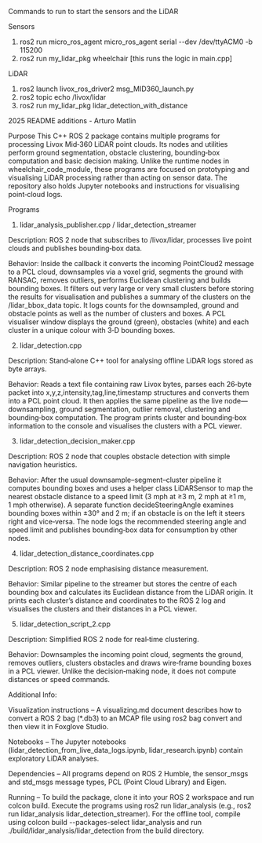 Commands to run to start the sensors and the LiDAR

Sensors
1) ros2 run micro_ros_agent micro_ros_agent serial --dev /dev/ttyACM0 -b 115200
2) ros2 run my_lidar_pkg wheelchair [this runs the logic in main.cpp]

LiDAR
1) ros2 launch livox_ros_driver2 msg_MID360_launch.py
2) ros2 topic echo /livox/lidar
3) ros2 run my_lidar_pkg lidar_detection_with_distance


2025 README additions - Arturo Matlin

Purpose
This C++ ROS 2 package contains multiple programs for processing Livox Mid‑360 LiDAR point clouds. Its nodes and utilities perform ground segmentation, obstacle clustering, bounding‑box computation and basic decision making. Unlike the runtime nodes in wheelchair_code_module, these programs are focused on prototyping and visualising LiDAR processing rather than acting on sensor data. The repository also holds Jupyter notebooks and instructions for visualising point‑cloud logs.

Programs
1. lidar_analysis_publisher.cpp / lidar_detection_streamer

Description: ROS 2 node that subscribes to /livox/lidar, processes live point clouds and publishes bounding‑box data.

Behavior: Inside the callback it converts the incoming PointCloud2 message to a PCL cloud, downsamples via a voxel grid, segments the ground with RANSAC, removes outliers, performs Euclidean clustering and builds bounding boxes. It filters out very large or very small clusters before storing the results for visualisation and           publishes a summary of the clusters on the /lidar_bbox_data topic. It logs counts for the downsampled, ground and obstacle points as well as the number of clusters and      boxes. A PCL visualiser window displays the ground (green), obstacles (white) and each cluster in a unique colour with 3‑D bounding boxes.
   

2. lidar_detection.cpp

Description: Stand‑alone C++ tool for analysing offline LiDAR logs stored as byte arrays.

Behavior: Reads a text file containing raw Livox bytes, parses each 26‑byte packet into x,y,z,intensity,tag,line,timestamp structures and converts them into a PCL point cloud. It then applies the same pipeline as the live node—downsampling, ground segmentation, outlier removal, clustering and bounding‑box computation. The program prints cluster and bounding‑box information to the console and visualises the clusters with a PCL viewer.

3. lidar_detection_decision_maker.cpp

Description: ROS 2 node that couples obstacle detection with simple navigation heuristics.

Behavior: After the usual downsample–segment–cluster pipeline it computes bounding boxes and uses a helper class LiDARSensor to map the nearest obstacle distance to a speed limit (3 mph at ≥3 m, 2 mph at ≥1 m, 1 mph otherwise). A separate function decideSteeringAngle examines bounding boxes within ±30° and 2 m; if an obstacle is on the left it steers right and vice‑versa. The node logs the recommended steering angle and speed limit and publishes bounding‑box data for consumption by other nodes.

4. lidar_detection_distance_coordinates.cpp

Description: ROS 2 node emphasising distance measurement.

Behavior: Similar pipeline to the streamer but stores the centre of each bounding box and calculates its Euclidean distance from the LiDAR origin. It prints each cluster’s distance and coordinates to the ROS 2 log and visualises the clusters and their distances in a PCL viewer.

5. lidar_detection_script_2.cpp

Description: Simplified ROS 2 node for real‑time clustering.

Behavior: Downsamples the incoming point cloud, segments the ground, removes outliers, clusters obstacles and draws wire‑frame bounding boxes in a PCL viewer. Unlike the decision‑making node, it does not compute distances or speed commands.

Additional Info:

Visualization instructions – A visualizing.md document describes how to convert a ROS 2 bag (*.db3) to an MCAP file using ros2 bag convert and then view it in Foxglove Studio.

Notebooks – The Jupyter notebooks (lidar_detection_from_live_data_logs.ipynb, lidar_research.ipynb) contain exploratory LiDAR analyses.

Dependencies – All programs depend on ROS 2 Humble, the sensor_msgs and std_msgs message types, PCL (Point Cloud Library) and Eigen.

Running – To build the package, clone it into your ROS 2 workspace and run colcon build. Execute the programs using ros2 run lidar_analysis <executable> (e.g., ros2 run lidar_analysis lidar_detection_streamer). For the offline tool, compile using colcon build --packages-select lidar_analysis and run ./build/lidar_analysis/lidar_detection from the build directory.
